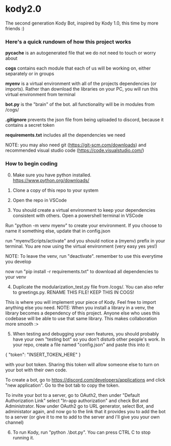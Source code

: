 # kody2.0
The second generation Kody Bot, inspired by Kody 1.0, this time by more friends :)

### Here's a quick rundown of how this project works
**__pycache__** is an autogenerated file that we do not need to touch or worry about

**cogs** contains each module that each of us will be working on, either separately or in groups

**myenv** is a virtual environment with all of the projects dependencies (or imports). Rather than download the libraries on your PC, you will run this virtual environment from terminal

**bot.py** is the "brain" of the bot. all functionality will be in modules from /cogs/

**.gitignore** prevents the json file from being uploaded to discord, because it contains a secret token

**requirements.txt** includes all the dependencies we need

NOTE: you may also need git (https://git-scm.com/downloads) and recommended visual studio code (https://code.visualstudio.com/)

### How to begin coding
0. Make sure you have python installed. https://www.python.org/downloads/

1. Clone a copy of this repo to your system

2. Open the repo in VSCode

3. You should create a virtual environment to keep your dependencies consistent with others. Open a powershell terminal in VSCode

Run "python -m venv myenv" to create your environment. If you choose to name it something else, update that in config.json

run "myenv/Scripts/activate" and you should notice a (myenv) prefix in your terminal. You are now using the virtual environment (very easy yes yes!)

NOTE: To leave the venv, run "deactivate". remember to use this everytime you develop

now run "pip install -r requirements.txt" to download all dependencies to your venv

4. Duplicate the modularization_test.py file from /cogs/. You can also refer to greetings.py. RENAME THIS FILE! KEEP THIS IN COGS!

This is where you will implement your piece of Kody. Feel free to import anything else you need. NOTE: When you install a library in a venv, the library becomes a dependency of this project. Anyone else who uses this codebase will be able to use that same library. This makes collaboration more smooth :>

5. When testing and debugging your own features, you should probably have your own "testing bot" so you don't disturb other people's work. In your repo, create a file named "config.json" and paste this into it:

{
    "token": "INSERT_TOKEN_HERE"
}

with your bot token. Sharing this token will allow someone else to turn on your bot with their own code.

To create a bot, go to https://discord.com/developers/applications and click "new application". Go to the bot tab to copy the token.

To invite your bot to a server, go to OAuth2, then under "Default Authorization Link" select "In-app authorization" and check Bot and Administrator. Now under OAuth2 go to URL generator, select Bot, and administator again, and now go to the link that it provides you to add the bot to a server (or give it to me to add to the server and i'll give you your own channel)

6. To run Kody, run "python .\bot.py". You can press CTRL C to stop running it.
